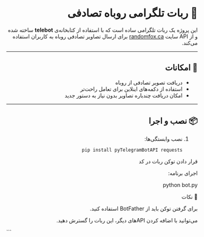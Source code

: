 <div dir="rtl">

# 🦊 ربات تلگرامی روباه تصادفی  

این پروژه یک ربات تلگرامی ساده است که با استفاده از کتابخانه‌ی **telebot** ساخته شده و از API سایت [randomfox.ca](https://randomfox.ca) برای ارسال تصاویر تصادفی روباه به کاربران استفاده می‌کند.  

---

## 🚀 امکانات  
- دریافت تصویر تصادفی از روباه  
- استفاده از دکمه‌های اینلاین برای تعامل راحت‌تر  
- امکان دریافت چندباره تصاویر بدون نیاز به دستور جدید  

---

## 📦 نصب و اجرا  
1. نصب وابستگی‌ها:  
   ```bash
   pip install pyTelegramBotAPI requests
قرار دادن توکن ربات در کد

اجرای برنامه:

python bot.py

📌 نکات

برای گرفتن توکن باید از BotFather
 استفاده کنید.

می‌توانید با اضافه کردن APIهای دیگر، این ربات را گسترش دهید.

</div> ```
